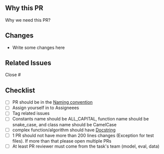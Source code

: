 ## Why this PR
Why we need this PR?

## Changes
- Write some changes here

## Related Issues
Close #

## Checklist
- [ ] PR should be in the [Naming convention](../../docs/PR_NAMING.md)
- [ ] Assign yourself in to Assigneees
- [ ] Tag related issues
- [ ] Constants name should be ALL_CAPITAL, function name should be snake_case, and class name should be CamelCase
- [ ] complex function/algorithm should have [Docstring](https://peps.python.org/pep-0257/)
- [ ] 1 PR should not have more than 200 lines changes (Exception for test files). If more than that please open multiple PRs
- [ ] At least PR reviewer must come from the task's team (model, eval, data)
